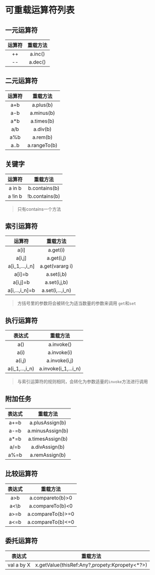 # 可重载运算符列表

## 一元运算符

|运算符|重载方法|
|:---:|:---:|
|++|a.inc()|
|--|a.dec()|

## 二元运算符

|运算符|重载方法|
|:---:|:---:|
|a+b|a.plus(b)|
|a-b|a.minus(b)|
|a*b|a.times(b)|
|a/b|a.div(b)|
|a%b|a.rem(b)|
|a..b|a.rangeTo(b)|

## 关键字

|运算符|重载方法|
|:---:|:---:|
|a in b|b.contains(b)|
|a !in b|!b.contains(b)|

> 只有contains一个方法

## 索引运算符

|运算符|重载方法|
|:---:|:---:|
|a[i]|a.get(i)|
|a[i,j]|a.get(i,j)|
|a[i_1,...,i_n]|a.get(vararg i)|
|a[i]=b|a.set(i,b)|
|a[i,j]=b|a.set(i,j,b)|
|a[i,...,i_n]=b|a.set(i,...,i_n)|

> 方括号里的参数将会被转化为适当数量的参数来调用 `get`和`set`

## 执行运算符

|表达式|重载方法|
|:---:|:---:|
|a()|a.invoke()|
|a(i)|a.invoke(i)|
|a(i,j)|a.invoke(i,j)|
|a(i_1,...,i_n)|a.invoke(i_1,...i_n)|

> 与索引运算符的规则相同，会转化为参数适量的`invoke`方法进行调用

## 附加任务

|表达式|重载方法|
|:---:|:---:|
|a+=b|a.plusAssign(b)|
|a-=b|a.minusAssign(b)|
|a*=b|a.timesAssign(b)|
|a/=b|a.divAssign(b)|
|a%=b|a.remAssign(b)|

## 比较运算符

|表达式|重载方法|
|:---:|:---:|
|a>b|a.compareto(b)>0|
|a<\b|a.compareTo(b)<0|
|a>=b|a.compareTo(b)>=0|
|a<=b|a.compareTo(b)<=0|

## 委托运算符

|表达式|重载方法|
|:---:|:---:|
|val a by X|x.getValue(thisRef:Any?,propety:Kpropety<*?>)|